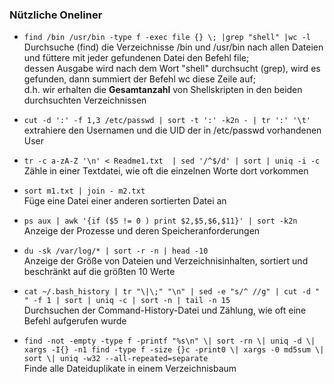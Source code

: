 ### Nützliche Oneliner

* `find /bin /usr/bin -type f -exec file {} \; |grep "shell" |wc -l`  
  Durchsuche \(find\) die Verzeichnisse /bin und /usr/bin nach allen Dateien und füttere mit jeder gefundenen Datei den Befehl file;  
  dessen Ausgabe wird nach dem Wort "shell" durchsucht \(grep\), wird es gefunden, dann summiert der Befehl wc diese Zeile auf;  
  d.h. wir erhalten die **Gesamtanzahl** von Shellskripten in den beiden durchsuchten Verzeichnissen

* `cut -d ':' -f 1,3 /etc/passwd | sort -t ':' -k2n - | tr ':' '\t'`  
  extrahiere den Usernamen und die UID der in /etc/passwd vorhandenen User

* `tr -c a-zA-Z '\n' < Readme1.txt  | sed '/^$/d' | sort | uniq -i -c`  
  Zähle in einer Textdatei, wie oft die einzelnen Worte dort vorkommen

* `sort m1.txt | join - m2.txt`  
  Füge eine Datei einer anderen sortierten Datei an

* `ps aux | awk '{if ($5 != 0 ) print $2,$5,$6,$11}' | sort -k2n`  
  Anzeige der Prozesse und deren Speicheranforderungen

* `du -sk /var/log/* | sort -r -n | head -10`  
  Anzeige der Größe von Dateien und Verzeichnisinhalten, sortiert und beschränkt auf die größten 10 Werte

* `cat ~/.bash_history | tr "\|\;" "\n" | sed -e "s/^ //g" | cut -d " " -f 1 | sort | uniq -c | sort -n | tail -n 15`  
  Durchsuchen der Command-History-Datei und Zählung, wie oft eine Befehl aufgerufen wurde

* `find -not -empty -type f -printf "%s\n" \| sort -rn \| uniq -d \| xargs -I{} -n1 find -type f -size {}c -print0 \| xargs -0 md5sum \| sort \| uniq -w32 --all-repeated=separate`  
  Finde alle Dateiduplikate in einem Verzeichnisbaum



